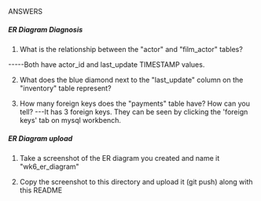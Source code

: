 ANSWERS

##### ER Diagram Diagnosis 

1. What is the relationship between the "actor" and "film_actor" tables?

-----Both have actor_id and last_update TIMESTAMP values.

2. What does the blue diamond next to the "last_update" column on the "inventory" table represent?

3. How many foreign keys does the "payments" table have? How can you tell?
---It has 3 foreign keys. They can be seen by clicking the 'foreign keys' tab on mysql workbench.

##### ER Diagram upload

1. Take a screenshot of the ER diagram you created and name it "wk6_er_diagram"

2. Copy the screenshot to this directory and upload it (git push) along with this README
